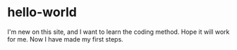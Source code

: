 # hello-world
I'm new on this site, and I want to learn the coding method. Hope it will work for me.
Now I have made my first steps.
